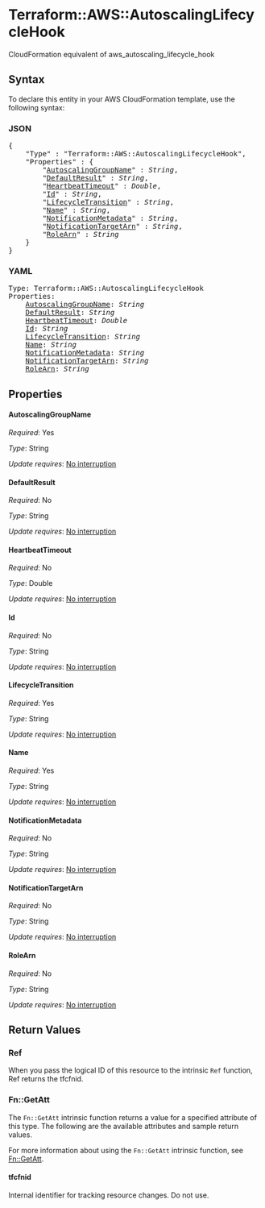 # Terraform::AWS::AutoscalingLifecycleHook

CloudFormation equivalent of aws_autoscaling_lifecycle_hook

## Syntax

To declare this entity in your AWS CloudFormation template, use the following syntax:

### JSON

<pre>
{
    "Type" : "Terraform::AWS::AutoscalingLifecycleHook",
    "Properties" : {
        "<a href="#autoscalinggroupname" title="AutoscalingGroupName">AutoscalingGroupName</a>" : <i>String</i>,
        "<a href="#defaultresult" title="DefaultResult">DefaultResult</a>" : <i>String</i>,
        "<a href="#heartbeattimeout" title="HeartbeatTimeout">HeartbeatTimeout</a>" : <i>Double</i>,
        "<a href="#id" title="Id">Id</a>" : <i>String</i>,
        "<a href="#lifecycletransition" title="LifecycleTransition">LifecycleTransition</a>" : <i>String</i>,
        "<a href="#name" title="Name">Name</a>" : <i>String</i>,
        "<a href="#notificationmetadata" title="NotificationMetadata">NotificationMetadata</a>" : <i>String</i>,
        "<a href="#notificationtargetarn" title="NotificationTargetArn">NotificationTargetArn</a>" : <i>String</i>,
        "<a href="#rolearn" title="RoleArn">RoleArn</a>" : <i>String</i>
    }
}
</pre>

### YAML

<pre>
Type: Terraform::AWS::AutoscalingLifecycleHook
Properties:
    <a href="#autoscalinggroupname" title="AutoscalingGroupName">AutoscalingGroupName</a>: <i>String</i>
    <a href="#defaultresult" title="DefaultResult">DefaultResult</a>: <i>String</i>
    <a href="#heartbeattimeout" title="HeartbeatTimeout">HeartbeatTimeout</a>: <i>Double</i>
    <a href="#id" title="Id">Id</a>: <i>String</i>
    <a href="#lifecycletransition" title="LifecycleTransition">LifecycleTransition</a>: <i>String</i>
    <a href="#name" title="Name">Name</a>: <i>String</i>
    <a href="#notificationmetadata" title="NotificationMetadata">NotificationMetadata</a>: <i>String</i>
    <a href="#notificationtargetarn" title="NotificationTargetArn">NotificationTargetArn</a>: <i>String</i>
    <a href="#rolearn" title="RoleArn">RoleArn</a>: <i>String</i>
</pre>

## Properties

#### AutoscalingGroupName

_Required_: Yes

_Type_: String

_Update requires_: [No interruption](https://docs.aws.amazon.com/AWSCloudFormation/latest/UserGuide/using-cfn-updating-stacks-update-behaviors.html#update-no-interrupt)

#### DefaultResult

_Required_: No

_Type_: String

_Update requires_: [No interruption](https://docs.aws.amazon.com/AWSCloudFormation/latest/UserGuide/using-cfn-updating-stacks-update-behaviors.html#update-no-interrupt)

#### HeartbeatTimeout

_Required_: No

_Type_: Double

_Update requires_: [No interruption](https://docs.aws.amazon.com/AWSCloudFormation/latest/UserGuide/using-cfn-updating-stacks-update-behaviors.html#update-no-interrupt)

#### Id

_Required_: No

_Type_: String

_Update requires_: [No interruption](https://docs.aws.amazon.com/AWSCloudFormation/latest/UserGuide/using-cfn-updating-stacks-update-behaviors.html#update-no-interrupt)

#### LifecycleTransition

_Required_: Yes

_Type_: String

_Update requires_: [No interruption](https://docs.aws.amazon.com/AWSCloudFormation/latest/UserGuide/using-cfn-updating-stacks-update-behaviors.html#update-no-interrupt)

#### Name

_Required_: Yes

_Type_: String

_Update requires_: [No interruption](https://docs.aws.amazon.com/AWSCloudFormation/latest/UserGuide/using-cfn-updating-stacks-update-behaviors.html#update-no-interrupt)

#### NotificationMetadata

_Required_: No

_Type_: String

_Update requires_: [No interruption](https://docs.aws.amazon.com/AWSCloudFormation/latest/UserGuide/using-cfn-updating-stacks-update-behaviors.html#update-no-interrupt)

#### NotificationTargetArn

_Required_: No

_Type_: String

_Update requires_: [No interruption](https://docs.aws.amazon.com/AWSCloudFormation/latest/UserGuide/using-cfn-updating-stacks-update-behaviors.html#update-no-interrupt)

#### RoleArn

_Required_: No

_Type_: String

_Update requires_: [No interruption](https://docs.aws.amazon.com/AWSCloudFormation/latest/UserGuide/using-cfn-updating-stacks-update-behaviors.html#update-no-interrupt)

## Return Values

### Ref

When you pass the logical ID of this resource to the intrinsic `Ref` function, Ref returns the tfcfnid.

### Fn::GetAtt

The `Fn::GetAtt` intrinsic function returns a value for a specified attribute of this type. The following are the available attributes and sample return values.

For more information about using the `Fn::GetAtt` intrinsic function, see [Fn::GetAtt](https://docs.aws.amazon.com/AWSCloudFormation/latest/UserGuide/intrinsic-function-reference-getatt.html).

#### tfcfnid

Internal identifier for tracking resource changes. Do not use.

